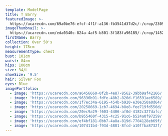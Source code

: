 ```yaml
---
template: ModelPage
title: T Barry
featuredImage: >-
  https://ucarecdn.com/69a0be76-efcf-4f1f-a136-fb3541d37d2c/-/crop/2309x1354/0,47/-/preview/
imageThumbnail: >-
  https://ucarecdn.com/eda0340c-824a-4af5-b301-3f183fa96185/-/crop/1452x1854/203,0/-/preview/
firstName: Barry
collection: Over 50's
height: 178cm
measurementType: chest
bust: 101cm
waist: 84cm
hips: 100cm
size: 34/L
shoeSize: '9.5'
hair: Silver Fox
eyes: Blue
imagePortfolio:
  - image: 'https://ucarecdn.com/a6456660-0f2b-4e87-8562-39bb9af42166/'
  - image: 'https://ucarecdn.com/96336b91-fdfe-48b2-826d-f16591ae6589/'
  - image: 'https://ucarecdn.com/1f7ec34a-6195-454b-b920-e30e350a0d64/'
  - image: 'https://ucarecdn.com/20258669-1cb7-4694-b8e8-fee719fd556d/'
  - image: 'https://ucarecdn.com/20ec9a29-f603-4406-af0d-4182c327dafc/'
  - image: 'https://ucarecdn.com/b955460f-4315-4c25-91c6-b524a0f97259/'
  - image: 'https://ucarecdn.com/ef4bf181-0bb7-4a8a-819d-7704128eb69f/'
  - image: 'https://ucarecdn.com/107411b4-f93d-4881-8fcd-a10ffba8732f/'
---
```


